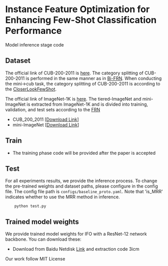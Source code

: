 # Instance Feature Optimization for Enhancing Few-Shot Classification Performance

Model inference stage code

## Dataset

The official link of CUB-200-2011 is [here](http://www.vision.caltech.edu/datasets/cub_200_2011/). The category splitting of CUB-200-2011 is performed in the same manner as in [Bi-FRN](https://github.com/PRIS-CV/Bi-FRN). When conducting the mini->cub task, the category splitting of CUB-200-2011 is according to the [CloserLookFewShot](https://github.com/wyharveychen/CloserLookFewShot).

The official link of ImageNet-1K is [here](https://image-net.org/challenges/LSVRC/2012/2012-downloads.php). The tiered-ImageNet and mini-ImageNet is extracted from ImageNet-1K and is divided into training, validation, and test sets according to the [FRN](https://github.com/Tsingularity/FRN) 

- CUB_200_2011 \[[Download Link](https://drive.google.com/file/d/1WxDB3g3U_SrF2sv-DmFYl8LS0p_wAowh/view)\]
- mini-ImageNet \[[Download Link](https://drive.google.com/file/d/0B3Irx3uQNoBMQ1FlNXJsZUdYWEE/view)\] 

## Train

* The training phase code will be provided after the paper is accepted


## Test
For all experiments results, we provide the inference process. To change the pre-trained weights and dataset paths, please configure in the config file. The config file path is `configs/baseline_proto.yaml`. Note that 'is_MRR' indicates whether to use the MRR method in inference.
```shell
    python test.py
```

## Trained model weights

We provide trained model weights for IFO with a ResNet-12 network backbone. You can download these:
- Download from Baidu Netdisk [Link](https://pan.baidu.com/s/11rbgsF8IhXfw8yjEjfwHXA?pwd=3icm) and extraction code 3icm


Our work follow MIT License
